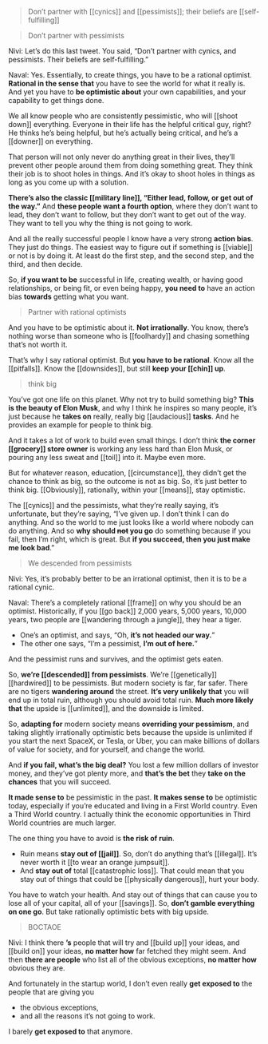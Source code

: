 > Don’t partner with [[cynics]] and [[pessimists]]; their beliefs are [[self-fulfilling]]

> Don’t partner with pessimists

Nivi: Let’s do this last tweet. You said, “Don’t partner with cynics, and pessimists. Their beliefs are self-fulfilling.”

Naval: Yes. Essentially, to create things, you have to be a rational optimist. __Rational in the sense that__ you have to see the world for what it really is. 
And yet you have to __be optimistic about__ your own capabilities, and your capability to get things done.

We all know people who are consistently pessimistic, who will [[shoot down]] everything. 
Everyone in their life has the helpful critical guy, right? 
He thinks he’s being helpful, but he’s actually being critical, and he’s a [[downer]] on everything.

That person will not only never do anything great in their lives, they’ll prevent other people around them from doing something great. 
They think their job is to shoot holes in things. 
And it’s okay to shoot holes in things as long as you come up with a solution.

__There’s also the classic [[military line]], “Either lead, follow, or get out of the way.”__ 
And __these people want a fourth option__, where they don’t want to lead, they don’t want to follow, but they don’t want to get out of the way. 
They want to tell you why the thing is not going to work.

And all the really successful people I know have a very strong __action bias__. 
They just do things. 
The easiest way to figure out if something is [[viable]] or not is by doing it. 
At least do the first step, and the second step, and the third, and then decide.

So, __if you want to be__ successful in life, creating wealth, or having good relationships, or being fit, or even being happy, 
__you need to__ have an action bias __towards__ getting what you want.

> Partner with rational optimists

And you have to be optimistic about it. __Not irrationally__. You know, there’s nothing worse than someone who is [[foolhardy]] and chasing something that’s not worth it.

That’s why I say rational optimist. But __you have to be rational__. Know all the [[pitfalls]]. Know the [[downsides]], but still __keep your [[chin]] up__.

> think big

You’ve got one life on this planet. Why not try to build something big? 
__This is the beauty of Elon Musk__, and why I think he inspires so many people, it’s just because he __takes on__ really, really big [[audacious]] __tasks__. And he provides an example for people to think big.

And it takes a lot of work to build even small things. I don’t think __the corner [[grocery]] store owner__ is working any less hard than Elon Musk, or pouring any less sweat and [[toil]] into it. Maybe even more.

But for whatever reason, education, [[circumstance]], they didn’t get the chance to think as big, so the outcome is not as big. So, it’s just better to think big. 
[[Obviously]], rationally, within your [[means]], stay optimistic.

The [[cynics]] and the pessimists, what they’re really saying, it’s unfortunate, but they’re saying, “I’ve given up. I don’t think I can do anything. And so the world to me just looks like a world where nobody can do anything. And so __why should ~~not~~ you go__ do something because if you fail, then I’m right, which is great. But __if you succeed, then you just make me look bad__.”

> We descended from pessimists

Nivi: Yes, it’s probably better to be an irrational optimist, then it is to be a rational cynic.

Naval: There’s a completely rational [[frame]] on why you should be an optimist. 
Historically, if you [[go back]] 2,000 years, 5,000 years, 10,000 years, two people are [[wandering through a jungle]], they hear a tiger. 
- One’s an optimist, and says, “Oh, __it’s not headed our way.__” 
- The other one says, “I’m a pessimist, __I’m out of here.__” 

And the pessimist runs and survives, and the optimist gets eaten.

So, __we’re [[descended]] from pessimists__. 
We’re [[genetically]] [[hardwired]] to be pessimists. 
But modern society is far, far safer. There are no tigers __wandering around__ the street. 
__It’s very unlikely that__ you will end up in total ruin, although you should avoid total ruin.
__Much more likely that__ the upside is [[unlimited]], and the downside is limited. 

So, __adapting for__ modern society means __overriding your pessimism__, and taking slightly irrationally optimistic bets 
because the upside is unlimited 
if you start the next SpaceX, or Tesla, or Uber, you can make billions of dollars of value for society, and for yourself, and change the world.

And __if you fail, what’s the big deal?__
You lost a few million dollars of investor money, and they’ve got plenty more, and __that’s the bet__ they __take on the chances__ that you will succeed.

__It made sense to__ be pessimistic in the past. 
__It makes sense to__ be optimistic today, especially if you’re educated and living in a First World country. 
Even a Third World country. I actually think the economic opportunities in Third World countries are much larger.

The one thing you have to avoid is __the risk of ruin__. 
- Ruin means __stay out of [[jail]]__. So, don’t do anything that’s [[illegal]]. It’s never worth it [[to wear an orange jumpsuit]]. 
- And __stay out of__ total [[catastrophic loss]]. That could mean that you stay out of things that could be [[physically dangerous]], hurt your body.

You have to watch your health. And stay out of things that can cause you to lose all of your capital, all of your [[savings]]. 
So, __don’t gamble everything on one go__. But take rationally optimistic bets with big upside.

> BOCTAOE

Nivi: 
I think there __’s__ people that will try and [[build up]] your ideas, and [[build on]] your ideas, __no matter how__ far fetched they might seem. 
And then __there are people__ who list all of the obvious exceptions, __no matter how__ obvious they are.

And fortunately in the startup world, I don’t even really __get exposed to__ the people that are giving you 
- the obvious exceptions, 
- and all the reasons it’s not going to work. 

I barely __get exposed to__ that anymore.
